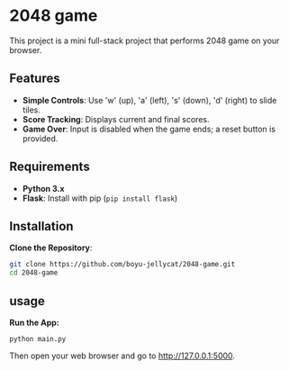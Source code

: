 # 2048 game

This project is a mini full-stack project that performs 2048 game on your browser.

## Features

- **Simple Controls**: Use 'w' (up), 'a' (left), 's' (down), 'd' (right) to slide tiles.
- **Score Tracking**: Displays current and final scores.
- **Game Over**: Input is disabled when the game ends; a reset button is provided.

## Requirements

- **Python 3.x**
- **Flask**: Install with pip (`pip install flask`)

## Installation

**Clone the Repository**:

```bash
git clone https://github.com/boyu-jellycat/2048-game.git
cd 2048-game
```

## usage
**Run the App:**
```
python main.py
```
Then open your web browser and go to http://127.0.0.1:5000.
